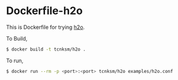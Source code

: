 # Dockerfile-h2o

This is Dockerfile for trying [h2o](https://github.com/h2o/h2o).

To Build,

```bash
$ docker build -t tcnksm/h2o .
```

To run,

```bash
$ docker run --rm -p <port>:<port> tcnksm/h2o examples/h2o.conf
```
